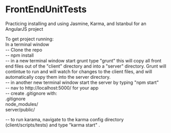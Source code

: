 # FrontEndUnitTests  
Practicing installing and using Jasmine, Karma, and Istanbul for an AngularJS project  

To get project running:  
In a terminal window  
-- Clone the repo  
-- npm install   
-- in a new terminal window start grunt type "grunt" this will copy all front end files out of the "client" directory and into a "server" directory. Grunt will contintue to run and will watch for changes to the client files, and will automatically copy them into the server directory.  
-- in another new terminal window start the server by typing "npm start"  
-- nav to http://localhost:5000/ for your app  
-- create .gitignore with:  
  .gitignore  
  node_modules/  
  server/public/  

-- to run karama, navigate to the karma config directory (client/scripts/tests) and type "karma start" . 
  
